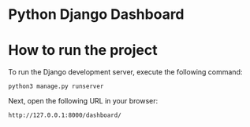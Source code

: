 # Python Django Dashboard

# How to run the project

To run the Django development server, execute the following command:

`python3 manage.py runserver`

Next, open the following URL in your browser:

`http://127.0.0.1:8000/dashboard/`
